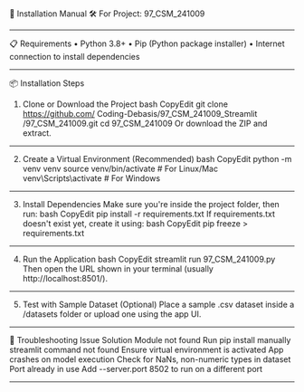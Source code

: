 🧰 Installation Manual
🛠️ For Project: 97_CSM_241009
________________________________________
📋 Requirements
•	Python 3.8+
•	Pip (Python package installer)
•	Internet connection to install dependencies
________________________________________
📦 Installation Steps
1. Clone or Download the Project
bash
CopyEdit
git clone https://github.com/ Coding-Debasis/97_CSM_241009_Streamlit /97_CSM_241009.git
cd 97_CSM_241009
Or download the ZIP and extract.
________________________________________
2. Create a Virtual Environment (Recommended)
bash
CopyEdit
python -m venv venv
source venv/bin/activate     # For Linux/Mac
venv\Scripts\activate        # For Windows
________________________________________
3. Install Dependencies
Make sure you're inside the project folder, then run:
bash
CopyEdit
pip install -r requirements.txt
If requirements.txt doesn't exist yet, create it using:
bash
CopyEdit
pip freeze > requirements.txt
________________________________________
4. Run the Application
bash
CopyEdit
streamlit run 97_CSM_241009.py
Then open the URL shown in your terminal (usually http://localhost:8501/).
________________________________________
5. Test with Sample Dataset (Optional)
Place a sample .csv dataset inside a /datasets folder or upload one using the app UI.
________________________________________
🧪 Troubleshooting
Issue	Solution
Module not found	Run pip install <module> manually
streamlit command not found	Ensure virtual environment is activated
App crashes on model execution	Check for NaNs, non-numeric types in dataset
Port already in use	Add --server.port 8502 to run on a different port
________________________________________
